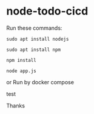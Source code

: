 # node-todo-cicd

Run these commands:


`sudo apt install nodejs`


`sudo apt install npm`


`npm install`

`node app.js`

or Run by docker compose

test

Thanks
